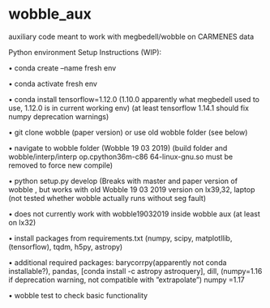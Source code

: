 # wobble_aux
auxiliary code meant to work with megbedell/wobble on CARMENES data

Python environment Setup Instructions (WIP):

• conda create –name fresh env

• conda activate fresh env

• conda install tensorflow=1.12.0 (1.10.0 apparently what megbedell used to use,
1.12.0 is in current working env) (at least tensorflow 1.14.1 should fix numpy
deprecation warnings)

• git clone wobble (paper version) or use old wobble folder (see below)

• navigate to wobble folder (Wobble 19 03 2019) (build folder and wobble/interp/interp op.cpython36m-c86 64-linux-gnu.so must be removed to force new compile)

• python setup.py develop (Breaks with master and paper version of wobble ,
but works with old Wobble 19 03 2019 version on lx39,32, laptop (not tested
whether wobble actually runs without seg fault)

• does not currently work with wobble19032019 inside wobble aux (at least on
lx32)

• install packages from requirements.txt (numpy, scipy, matplotllib, (tensorflow),
tqdm, h5py, astropy)

• additional required packages: barycorrpy(apparently not conda installable?),
pandas, [conda install -c astropy astroquery], dill, (numpy=1.16 if deprecation
warning, not compatible with ”extrapolate”) numpy =1.17

• wobble test to check basic functionality
